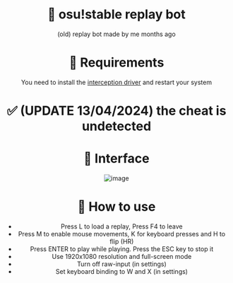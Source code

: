 <div align="center">

# 🤖 osu!stable replay bot
(old) replay bot made by me months ago 
# 🔧 Requirements
You need to install the [interception driver](https://github.com/oblitum/Interception/releases/download/v1.0.1/Interception.zip) and restart your system

# ✅ (UPDATE 13/04/2024) the cheat is undetected
# 📄 Interface 
![image](https://github.com/Maous-B/osu-replay-player/assets/79797065/9d46e027-0820-440e-af78-4ff398b7631d)

# 📝 How to use 

- Press L to load a replay, Press F4 to leave
- Press M to enable mouse movements, K for keyboard presses and H to flip (HR)
- Press ENTER to play while playing. Press the ESC key to stop it 
- Use 1920x1080 resolution and full-screen mode
- Turn off raw-input (in settings)
- Set keyboard binding to W and X (in settings)
</div>
